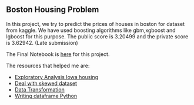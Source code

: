 ## Boston Housing Problem

In this project, we try to predict the prices of houses in boston for dataset from kaggle.
We have used boosting algorithms like gbm,xgboost and lgboost for this purpose. The public score 
is 3.20499 and the private score is 3.62942. (Late submission)

The Final Notebook is [here](https://github.com/abishekarun/Machine-Learing-Gladiator/blob/master/car_evaluation.md) for this project.

The resources that helped me are:

+ [Exploratory Analysis Iowa housing](https://www.kaggle.com/leeclemmer/exploratory-data-analysis-of-housing-in-ames-iowa)
+ [Deal with skewed dataset](https://becominghuman.ai/how-to-deal-with-skewed-dataset-in-machine-learning-afd2928011cc)
+ [Data Transformation](https://www.analyticsvidhya.com/blog/2016/01/guide-data-exploration/)
+ [Writing dataframe Python](https://stackoverflow.com/questions/16923281/pandas-writing-dataframe-to-csv-file) 